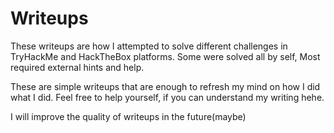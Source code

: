 # Writeups
These writeups are how I attempted to solve different challenges in TryHackMe and HackTheBox platforms.
Some were solved all by self, Most required external hints and help.

These are simple writeups that are enough to refresh my mind on how I did what I did.
Feel free to help yourself, if you can understand my writing hehe.

I will improve the quality of writeups in the future(maybe)
